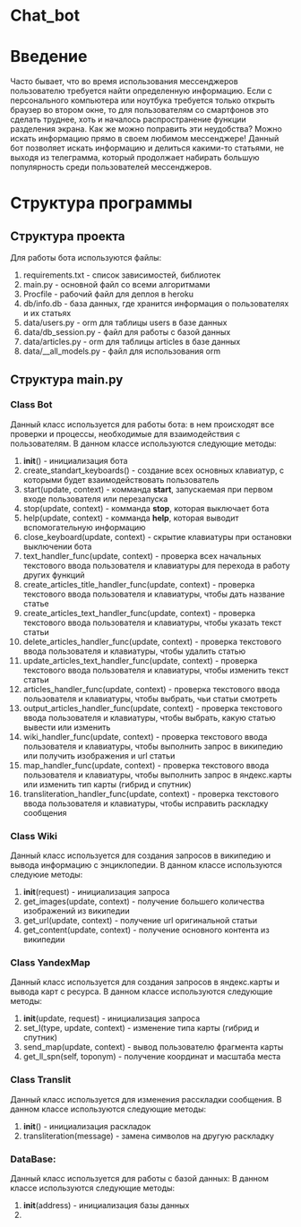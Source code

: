 # Chat_bot

# Введение
Часто бывает, что во время использования мессенджеров пользователю требуется найти определенную информацию. Если с персонального компьютера или ноутбука требуется только открыть браузер во втором окне,
то для пользователям со смартфонов это сделать труднее, хоть и началось распространение функции разделения экрана. Как же можно поправить эти неудобства? Можно искать информацию прямо в своем любимом мессенджере!
Данный бот позволяет искать информацию и делиться какими-то статьями, не выходя из телеграмма, который продолжает набирать большую популярность среди пользователей мессенджеров.

# Структура программы
## Структура проекта
Для работы бота используются файлы:
1. requirements.txt - список зависимостей, библиотек
2. main.py - основной файл со всеми алгоритмами
3. Procfile - рабочий файл для деплоя в heroku
4. db/info.db - база данных, где хранится информация о пользователях и их статьях
5. data/users.py - orm для таблицы users в базе данных
6. data/db_session.py - файл для работы с базой данных
7. data/articles.py - orm для таблицы articles в базе данных
8. data/__all_models.py - файл для использования orm

## Структура main.py
### Class Bot
Данный класс используется для работы бота: в нем происходят все проверки и процессы, необходимые для взаимодействия с пользователям.
В данном классе используются следующие методы:
1. __init__() - инициализация бота
2. create_standart_keyboards() - создание всех основных клавиатур, с которыми будет взаимодействовать пользователь
3. start(update, context) - комманда **start**, запускаемая при первом входе пользователя или перезапуска
4. stop(update, context) - комманда **stop**, которая выключает бота
5. help(update, context) - комманда **help**, которая выводит вспомогательную информацию
6. close_keyboard(update, context) - скрытие клавиатуры при остановки выключении бота
7. text_handler_func(update, context) - проверка всех начальных текстового ввода пользователя и клавиатуры для перехода в работу других функций
8. create_articles_title_handler_func(update, context) - проверка текстового ввода пользователя и клавиатуры, чтобы дать название статье
9. create_articles_text_handler_func(update, context) - проверка текстового ввода пользователя и клавиатуры, чтобы указать текст статьи
10. delete_articles_handler_func(update, context) - проверка текстового ввода пользователя и клавиатуры, чтобы удалить статью
11. update_articles_text_handler_func(update, context) - проверка текстового ввода пользователя и клавиатуры, чтобы изменить текст статьи
12. articles_handler_func(update, context) - проверка текстового ввода пользователя и клавиатуры, чтобы выбрать, чьи статьи смотреть
13. output_articles_handler_func(update, context) - проверка текстового ввода пользователя и клавиатуры, чтобы выбрать, какую статью вывести или изменить
14. wiki_handler_func(update, context) - проверка текстового ввода пользователя и клавиатуры, чтобы выполнить запрос в википедию или получить изображения и url статьи
15. map_handler_func(update, context) - проверка текстового ввода пользователя и клавиатуры, чтобы выполнить запрос в яндекс.карты или изменить тип карты (гибрид и спутник)
16. transliteration_handler_func(update, context) - проверка текстового ввода пользователя и клавиатуры, чтобы исправить раскладку сообщения

### Class Wiki
Данный класс используется для создания запросов в википедию и вывода информацию с энциклопедии.
В данном классе используются следуюие методы:
1. __init__(request) - инициализация запроса
2. get_images(update, context) - получение большего количества изображений из википедии
3. get_url(update, context) - получение url оригинальной статьи
4. get_content(update, context) - получение основного контента из википедии

### Class YandexMap
Данный класс используется для создания запросов в яндекс.карты и вывода карт с ресурса.
В данном классе используются следующие методы:
1. __init__(update, request) - инициализация запроса
2. set_l(type, update, context) - изменение типа карты (гибрид и спутник)
3. send_map(update, context) - вывод пользователю фрагмента карты
4. get_ll_spn(self, toponym) - получение координат и масштаба места


### Class Translit
Данный класс используется для изменения расскладки сообщения.
В данном классе используются следующие методы:
1. __init__() - инициализация раскладок
2. transliteration(message) - замена символов на другую раскладку


### DataBase:
Данный класс используется для работы с базой данных:
В данном классе используются следующие методы:
1. __init__(address) - инициализация базы данных
2.
